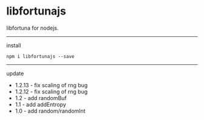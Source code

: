 # libfortunajs
libfortuna for nodejs.

------

install

```
npm i libfortunajs --save
```

------

update

- 1.2.13 - fix scaling of rng bug
- 1.2.12 - fix scaling of rng bug
- 1.2 - add randomBuf
- 1.1 - add addEntropy
- 1.0 - add random/randomInt